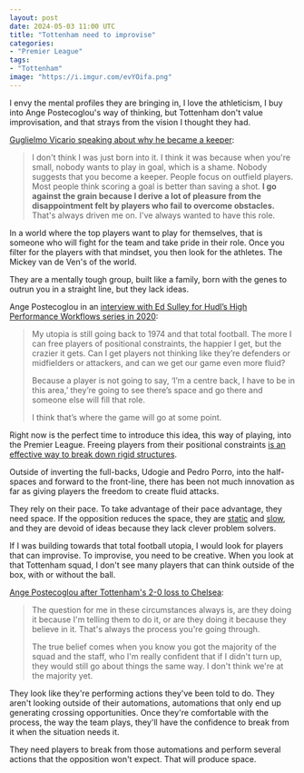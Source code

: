 ```yaml
---
layout: post
date: 2024-05-03 11:00 UTC
title: "Tottenham need to improvise"
categories:
- "Premier League"
tags:
- "Tottenham"
image: "https://i.imgur.com/evYOifa.png"
---
```


I envy the mental profiles they are bringing in, I love the athleticism, I buy into Ange Postecoglou's way of thinking, but Tottenham don't value improvisation, and that strays from the vision I thought they had.

<!---more--->

[Guglielmo Vicario speaking about why he became a keeper](https://x.com/kyleboas_/status/1745221209866784934?s=46&t=YC8lQJTh43E_mBQW40Ct2g):

> I don't think I was just born into it. I think it was because when you're small, nobody wants to play in goal, which is a shame. Nobody suggests that you become a keeper. People focus on outfield players. Most people think scoring a goal is better than saving a shot. **I go against the grain because I derive a lot of pleasure from the disappointment felt by players who fail to overcome obstacles.** That's always driven me on. I've always wanted to have this role. 

In a world where the top players want to play for themselves, that is someone who will fight for the team and take pride in their role. Once you filter for the players with that mindset, you then look for the athletes. The Mickey van de Ven's of the world.

They are a mentally tough group, built like a family, born with the genes to outrun you in a straight line, but they lack ideas.

Ange Postecoglou in an [interview with Ed Sulley for Hudl’s High Performance Workflows series in 2020](https://vimeo.com/410251328): 

> My utopia is still going back to 1974 and that total football. The more I can free players of positional constraints, the happier I get, but the crazier it gets. Can I get players not thinking like they’re defenders or midfielders or attackers, and can we get our game even more fluid?
>  
> Because a player is not going to say, ‘I’m a centre back, I have to be in this area,’ they’re going to see there’s space and go there and someone else will fill that role.
> 
> I think that’s where the game will go at some point.

Right now is the perfect time to introduce this idea, this way of playing, into the Premier League. Freeing players from their positional constraints [is an effective way to break down rigid structures](https://tacticsjournal.com/2024/04/26/manchester-citys-rotations/).

Outside of inverting the full-backs, Udogie and Pedro Porro, into the half-spaces and forward to the front-line, there has been not much innovation as far as giving players the freedom to create fluid attacks.

They rely on their pace. To take advantage of their pace advantage, they need space. If the opposition reduces the space, they are [static](https://tacticsjournal.com/2024/04/03/tottenham-lack-off-the-ball-movement/) and [slow](https://tacticsjournal.com/2024/04/14/tottenham-take-too-many-touches/), and they are devoid of ideas because they lack clever problem solvers.

If I was building towards that total football utopia, I would look for players that can improvise. To improvise, you need to be creative. When you look at that Tottenham squad, I don't see many players that can think outside of the box, with or without the ball.

[Ange Postecoglou after Tottenham's 2-0 loss to Chelsea](https://youtu.be/ddGyqIFCUso?si=mFOjpi8svmWW0YCn):

> The question for me in these circumstances always is, are they doing it because I'm telling them to do it, or are they doing it because they believe in it. That's always the process you're going through.
>  
> The true belief comes when you know you got the majority of the squad and the staff, who I'm really confident that if I didn't turn up, they would still go about things the same way. I don't think we're at the majority yet. 

They look like they're performing actions they've been told to do. They aren't looking outside of their automations, automations that only end up generating crossing opportunities. Once they're comfortable with the process, the way the team plays, they'll have the confidence to break from it when the situation needs it. 

They need players to break from those automations and perform several actions that the opposition won't expect. That will produce space.